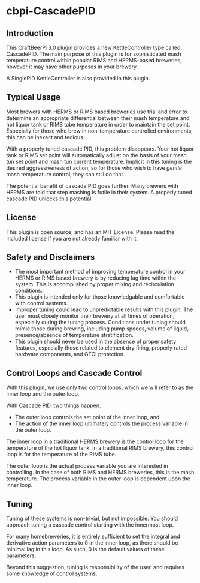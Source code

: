 # cbpi-CascadePID
## Introduction
This CraftBeerPi 3.0 plugin provides a new KettleController type called CascadePID. The main purpose of this plugin is for sophisticated mash temperature control within popular RIMS and HERMS-based breweries, however it may have other purposes in your brewery.

A SinglePID KettleController is also provided in this plugin.

## Typical Usage
Most brewers with HERMS or RIMS based breweries use trial and error to determine an appropriate differential between their mash temperature and hot liquor tank or RIMS tube temperature in order to maintain the set point. Especially for those who brew in non-temperature controlled environments, this can be inexact and tedious.

With a properly tuned cascade PID, this problem disappears. Your hot liquor tank or RIMS set point will automatically adjust on the basis of your mash tun set point and mash tun current temperature. Implicit in this tuning is the desired aggressiveness of action, so for those who wish to have *gentle* mash temperature control, they can still do that.

The potential benefit of cascade PID goes further. Many brewers with HERMS are told that step mashing is futile in their system. A properly tuned cascade PID unlocks this potential.

## License
This plugin is open source, and has an MIT License. Please read the included license if you are not already familiar with it.

## Safety and Disclaimers
* The most important method of improving temperature control in your HERMS or RIMS based brewery is by reducing lag time within the system. This is accomplished by proper mixing and recirculation conditions.
* This plugin is intended only for those knowledgable and comfortable with control systems.
* Improper tuning could lead to unpredictable results with this plugin. The user must closely monitor their brewery at all times of operation, especially during the tuning process. Conditions under tuning should mimic those during brewing, including pump speeds, volume of liquid, presence/absence of temperature stratification.
* This plugin should never be used in the absence of proper safety features, especially those related to element dry firing, properly rated hardware components, and GFCI protection.

## Control Loops and Cascade Control
With this plugin, we use only two control loops, which we will refer to as the inner loop and the outer loop.

With Cascade PID, two things happen:
* The outer loop controls the set point of the inner loop, and,
* The action of the inner loop ultimately controls the process variable in the outer loop.

The inner loop in a traditional HERMS brewery is the control loop for the temperature of the hot liquor tank. In a traditional RIMS brewery, this control loop is for the temperature of the RIMS tube.

The outer loop is the actual process variable you are interested in controlling. In the case of both RIMS and HERMS breweries, this is the mash temperature. The process variable in the outer loop is dependent upon the inner loop.

## Tuning
Tuning of these systems is non-trivial, but not impossible. You should approach tuning a cascade control starting with the innermost loop.

For many homebreweries, it is entirely sufficient to set the integral and derivative action parameters to 0 in the inner loop, as there should be minimal lag in this loop. As such, 0 is the default values of these parameters.

Beyond this suggestion, tuning is responsibility of the user, and requires some knowledge of control systems.
